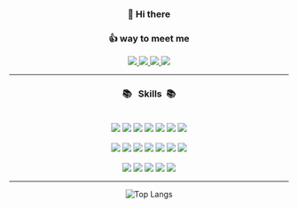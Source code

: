 <div align="center">

### 👋 Hi there

### :thumbsup: way to meet me <br>
<a href="https://www.instagram.com/_soo_min_">
<img src="https://img.shields.io/badge/_soo_min_-E4405F?style=flat&logo=instagram&logoColor=white"/>
</a>
<a href="https://www.facebook.com/profile.php?id=100002681110982">
<img src="https://img.shields.io/badge/_soo_min_-1877F2?style=flat&logo=facebook&logoColor=white"/>
</a>
<a href="https://twitter.com/soobbag">
<img src="https://img.shields.io/badge/_soo_min_-1D9BF0?style=flat&logo=Twitter&logoColor=white"/>
</a>
<a href="https://s-o-o-min.tistory.com/">
<img src="https://img.shields.io/badge/_soo_min_blog-4FC08D?style=flat&logo=&logoColor=white"/>
</a>

---

### :books: &nbsp; Skills &nbsp;:books:<br><br>
<img src="https://img.shields.io/badge/Vue-4FC08D?style=flat&logo=Vue.js&logoColor=white" />
<img src="https://img.shields.io/badge/Nuxt.js-00DC82?style=flat&logo=Nuxt.js&logoColor=white"/>
<img src="https://img.shields.io/badge/react-61DAFB?style=flat&logo=react&logoColor=black">
<img src="https://img.shields.io/badge/vite-646CFF?style=flat&logo=vite&logoColor=black">
<img src="https://img.shields.io/badge/JavaScript-F7DF1E?style=flat&logo=JavaScript&logoColor=white" />
<img src="https://img.shields.io/badge/jQuery-0769AD?style=flat&logo=jQuery&logoColor=white" />
<img src="https://img.shields.io/badge/axios-5A29E4?style=flat&logo=axios&logoColor=white" />
<br>
<br>
<img src="https://img.shields.io/badge/Java-007396?style=flat&logo=openjdk&logoColor=white">
<img src="https://img.shields.io/badge/Node.js-339933?style=flat&logo=Node.js&logoColor=white"/>
<img src="https://img.shields.io/badge/Spring-6DB33F?style=flat&logo=Spring&logoColor=white" />
<img src="https://img.shields.io/badge/springboot-6DB33F?style=flat&logo=springboot&logoColor=white">
<img src="https://img.shields.io/badge/express-000000?style=flat&logo=express&logoColor=white">
<img src="https://img.shields.io/badge/MySQL-4479A1?style=flat&logo=MySql&logoColor=white" />
<img src="https://img.shields.io/badge/firebase-FFCA28?style=flat&logo=firebase&logoColor=white">
<br>
<br>

<img src="https://img.shields.io/badge/HTML5-E34F26?style=flat&logo=HTML5&logoColor=white" />
<img src="https://img.shields.io/badge/CSS3-1572B6?style=flat&logo=CSS3&logoColor=white" />
<img src="https://img.shields.io/badge/Sass-CC6699?style=flat&logo=Sass&logoColor=white" />
<img src="https://img.shields.io/badge/Bootstrap-563D7C?style=flat&logo=bootstrap&logoColor=white" />
<img src="https://img.shields.io/badge/Vuetify-1867C0?style=flat&logo=Vuetify&logoColor=white" />
<br>


---
![Top Langs](https://github-readme-stats.vercel.app/api/top-langs/?username=SoominYim&layout=compact&theme=vue-dark)



</div>

  
<!--
**SoominYim/SoominYim** is a ✨ _special_ ✨ repository because its `README.md` (this file) appears on your GitHub profile.

Here are some ideas to get you started:

- 🔭 I’m currently working on ...
- 🌱 I’m currently learning ...
- 👯 I’m looking to collaborate on ...
- 🤔 I’m looking for help with ...
- 💬 Ask me about ...
- 📫 How to reach me: ...
- 😄 Pronouns: ...
- ⚡ Fun fact: ...
-->
